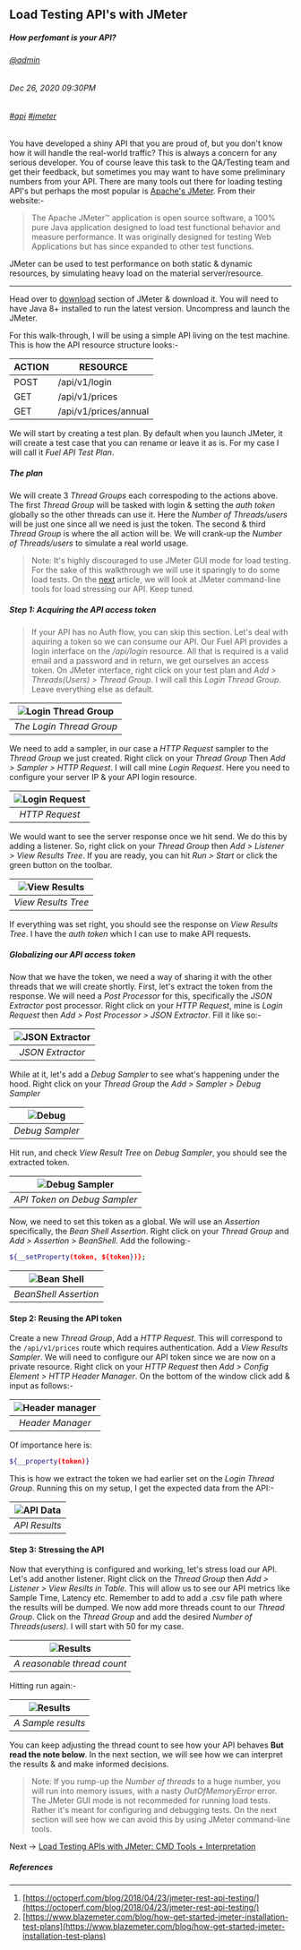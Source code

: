 ## Load Testing API's with JMeter
##### *How perfomant is your API?*
###### [@admin](/whoami)
###### Dec 26, 2020 09:30PM
###### [#api]() [#jmeter]()

You have developed a shiny API that you are proud of, but you don't know how it will handle the real-world traffic? This is always a concern for any serious developer. You of course leave this task to the QA/Testing team and get their feedback, but sometimes you may want to have some preliminary numbers from your API. There are many tools out there for loading testing API's but perhaps the most popular is [Apache's JMeter](https://jmeter.apache.org/). From their website:-
> The Apache JMeter™ application is open source software, a 100% pure Java application designed to load test functional behavior and measure performance. It was originally designed for testing Web Applications but has since expanded to other test functions.

JMeter can be used to test performance on both static &amp; dynamic resources, by simulating heavy load on the material server/resource. 

---

Head over to [download](https://jmeter.apache.org/download_jmeter.cgi) section of JMeter &amp; download it. You will need to have Java 8+ installed to run the latest version. Uncompress and launch the JMeter.

For this walk-through, I will be using a simple API living on the test machine. This is how the API resource structure looks:-

ACTION | RESOURCE
------ | --------
POST | /api/v1/login
GET | /api/v1/prices
GET | /api/v1/prices/annual

We will start by creating a test plan. By default when you launch JMeter, it will create a test case that you can rename or leave it as is. For my case I will call it *Fuel API Test Plan*.

##### The plan

We will create 3 *Thread Groups* each correspoding to the actions above. The first *Thread Group* will be tasked with login &amp; setting the *auth token* globally so the other threads can use it. Here the *Number of Threads/users* will be just one since all we need is just the token. The second &amp; third *Thread Group* is where the all action will be. We will crank-up the *Number of Threads/users* to simulate a real world usage.

> Note: It's highly discouraged to use JMeter GUI mode for load testing. For the sake of this walkthrough we will use it sparingly to do some load tests. On the [next](/blog/load-testing-apis-jmeter-cmd) article, we will look at JMeter command-line tools for load stressing our API. Keep tuned.

##### Step 1: Acquiring the API access token

> If your API has no Auth flow, you can skip this section.
Let's deal with aquiring a token so we can consume our API. Our Fuel API provides a login interface on the */api/login* resource. All that is required is a valid email and a password and in return, we get ourselves an access token. On JMeter interface, right click on your test plan and *Add > Threads(Users) > Thread Group*. I will call this *Login Thread Group*. Leave everything else as default.

| ![Login Thread Group](/images/blog/jmeter/02.png) | 
|:--:| 
| *The Login Thread Group* |

We need to add a sampler, in our case a *HTTP Request* sampler to the *Thread Group* we just created. Right click on your *Thread Group* Then *Add > Sampler > HTTP Request*. I will call mine *Login Request*. Here you need to configure your server IP &amp; your API login resource.

| ![Login Request](/images/blog/jmeter/03.png) | 
|:--:| 
| *HTTP Request* |

We would want to see the server response once we hit send. We do this by adding a listener. So, right click on your *Thread Group* then *Add > Listener > View Results Tree*. If you are ready, you can hit *Run > Start* or click the green button on the toolbar.

| ![View Results](/images/blog/jmeter/05.png) | 
|:--:| 
| *View Results Tree* |

If everything was set right, you should see the response on *View Results Tree*. I have the *auth token* which I can use to make API requests.

##### Globalizing our API access token

Now that we have the token, we need a way of sharing it with the other threads that we will create shortly. First, let's extract the token from the response. We will need a *Post Processor* for this, specifically the *JSON Extractor* post processor. Right click on your *HTTP Request*, mine is *Login Request* then *Add > Post Processor > JSON Extractor*. Fill it like so:-

| ![JSON Extractor](/images/blog/jmeter/06.png) | 
|:--:| 
| *JSON Extractor* |

While at it, let's add a *Debug Sampler* to see what's happening under the hood. Right click on your *Thread Group* the *Add > Sampler > Debug Sampler*

| ![Debug](/images/blog/jmeter/07.png) | 
|:--:| 
| *Debug Sampler* |

Hit run, and check *View Result Tree* on *Debug Sampler*, you should see the extracted token.

| ![Debug Sampler](/images/blog/jmeter/08.png) | 
|:--:| 
| *API Token on Debug Sampler* |

Now, we need to set this token as a global. We will use an *Assertion* specifically, the *Bean Shell Assertion*. Right click on your *Thread Group* and *Add > Assertion > BeanShell*. Add the following:-

```sh
${__setProperty(token, ${token})};
```

| ![Bean Shell](/images/blog/jmeter/09.png) | 
|:--:| 
| *BeanShell Assertion* |

#### Step 2: Reusing the API token

Create a new *Thread Group*, Add a *HTTP Request*. This will correspond to the `/api/v1/prices` route which requires authentication. Add a *View Results Sampler*. We will need to configure our API token since we are now on a private resource. Right click on your *HTTP Request* then *Add > Config Element > HTTP Header Manager*. On the bottom of the window click add &amp; input as follows:-

| ![Header manager](/images/blog/jmeter/10.png) | 
|:--:| 
| *Header Manager* |

Of importance here is:

```sh
${__property(token)}
```
This is how we extract the token we had earlier set on the *Login Thread Group*. Running this on my setup, I get the expected data from the API:-

| ![API Data](/images/blog/jmeter/11.png) | 
|:--:| 
| *API Results* |

#### Step 3: Stressing the API

Now that everything is configured and working, let's stress load our API. Let's add another listener. Right click on the *Thread Group* then *Add > Listener > View Resilts in Table*. This will allow us to see our API metrics like Sample Time, Latency etc. Remember to add to add a .csv file path where the results will be dumped. We now add more threads count to our *Thread Group*. Click on the *Thread Group* and add the desired *Number of Threads(users)*. I will start with 50 for my case. 

| ![Results](/images/blog/jmeter/12.png) | 
|:--:| 
| *A reasonable thread count* |

Hitting run again:-

| ![Results](/images/blog/jmeter/13.png) | 
|:--:| 
| *A Sample results* |

You can keep adjusting the thread count to see how your API behaves **But read the note below**. In the next section, we will see how we can interpret the results &amp; and make informed decisions. 

> Note: If you rump-up the *Number of threads* to a huge number, you will run into memory issues, with a nasty *OutOfMemoryError* error. The JMeter GUI mode is not recommeded for running load tests. Rather it's meant for configuring and debugging tests. On the next section will see how we can avoid this by using JMeter command-line tools.

Next -> [Load Testing APIs with JMeter: CMD Tools + Interpretation](/blog/load-testing-apis-jmeter-cmd)

##### References
---
1. [https://octoperf.com/blog/2018/04/23/jmeter-rest-api-testing/](https://octoperf.com/blog/2018/04/23/jmeter-rest-api-testing/)
2. [https://www.blazemeter.com/blog/how-get-started-jmeter-installation-test-plans](https://www.blazemeter.com/blog/how-get-started-jmeter-installation-test-plans)








